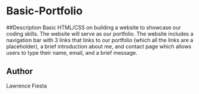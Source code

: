 # Basic-Portfolio

##Description
Basic HTML/CSS on building a website to showcase our coding skills. The website will serve as our portfolio. The website includes a navigation bar with 3 links that links to our portfolio (which all the links are a placeholder), a brief introduction about me, and contact page which allows users to type their name, email, and a brief message.

## Author
Lawrence Fiesta
